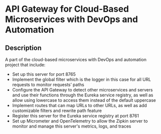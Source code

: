 # API Gateway for Cloud-Based Microservices with DevOps and Automation

## Description
A part of the cloud-based microservices with DevOps and automation project that include:
* Set up this server for port 8765
* Implement the global filter which is the logger in this case for all URL requests to monitor requests’ paths
* Configure the API Gateway to detect other microservices and servers and use their functions through the Eureka service registry, as well as allow using lowercase to access them instead of the default uppercase
* Implement routes that can map URLs to other URLs, as well as add customizable filters and rewrite path feature
* Register this server for the Eureka service registry at port 8761
* Set up Micrometer and OpenTelemetry to allow the Zipkin server to monitor and manage this server's metrics, logs, and traces
